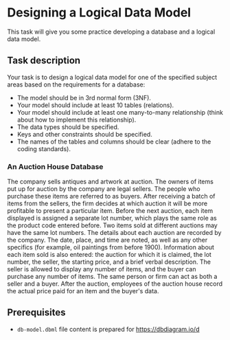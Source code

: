 # Designing a Logical Data Model
This task will give you some practice developing a database and a logical data model.

## Task description

Your task is to design a logical data model for one of the specified subject areas based on the requirements for a database:
- The model should be in 3rd normal form (3NF). 
- Your model should include at least 10 tables (relations). 
- Your model should include at least one many-to-many relationship (think about how to implement this relationship). 
- The data types should be specified. 
- Keys and other constraints should be specified. 
- The names of the tables and columns should be clear (adhere to the coding standards).


### An Auction House Database
The company sells antiques and artwork at auction. The owners of items put up for auction by the company are legal sellers. The people who purchase these items are referred to as buyers. After receiving a batch of items from the sellers, the firm decides at which auction it will be more profitable to present a particular item. Before the next auction, each item displayed is assigned a separate lot number, which plays the same role as the product code entered before. Two items sold at different auctions may have the same lot numbers. The details about each auction are recorded by the company. The date, place, and time are noted, as well as any other specifics (for example, oil paintings from before 1900). Information about each item sold is also entered: the auction for which it is claimed, the lot number, the seller, the starting price, and a brief verbal description. The seller is allowed to display any number of items, and the buyer can purchase any number of items. The same person or firm can act as both a seller and a buyer. After the auction, employees of the auction house record the actual price paid for an item and the buyer's data.

## Prerequisites
- `db-model.dbml` file content is prepared for  https://dbdiagram.io/d